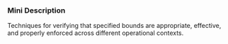 ### Mini Description

Techniques for verifying that specified bounds are appropriate, effective, and properly enforced across different operational contexts.
